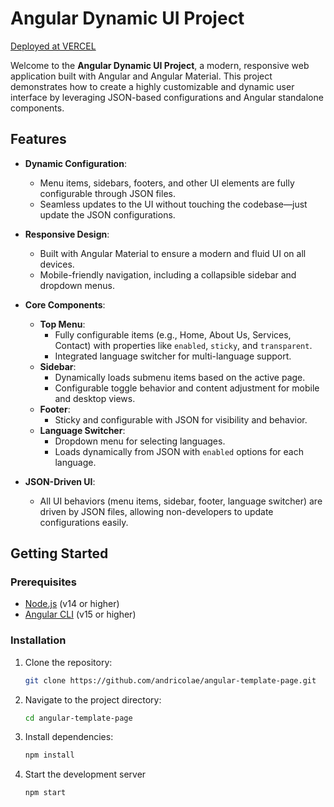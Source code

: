 # Angular Dynamic UI Project

[Deployed at VERCEL](https://angular-template-page.vercel.app/home)

Welcome to the **Angular Dynamic UI Project**, a modern, responsive web application built with Angular and Angular Material. This project demonstrates how to create a highly customizable and dynamic user interface by leveraging JSON-based configurations and Angular standalone components.

## **Features**
- **Dynamic Configuration**: 
  - Menu items, sidebars, footers, and other UI elements are fully configurable through JSON files.
  - Seamless updates to the UI without touching the codebase—just update the JSON configurations.

- **Responsive Design**:
  - Built with Angular Material to ensure a modern and fluid UI on all devices.
  - Mobile-friendly navigation, including a collapsible sidebar and dropdown menus.

- **Core Components**:
  - **Top Menu**:
    - Fully configurable items (e.g., Home, About Us, Services, Contact) with properties like `enabled`, `sticky`, and `transparent`.
    - Integrated language switcher for multi-language support.
  - **Sidebar**:
    - Dynamically loads submenu items based on the active page.
    - Configurable toggle behavior and content adjustment for mobile and desktop views.
  - **Footer**:
    - Sticky and configurable with JSON for visibility and behavior.
  - **Language Switcher**:
    - Dropdown menu for selecting languages.
    - Loads dynamically from JSON with `enabled` options for each language.

- **JSON-Driven UI**:
  - All UI behaviors (menu items, sidebar, footer, language switcher) are driven by JSON files, allowing non-developers to update configurations easily.

## **Getting Started**

### **Prerequisites**
- [Node.js](https://nodejs.org/) (v14 or higher)
- [Angular CLI](https://angular.io/cli) (v15 or higher)

### **Installation**
1. Clone the repository:
   ```bash
   git clone https://github.com/andricolae/angular-template-page.git

2. Navigate to the project directory:
   ```bash
   cd angular-template-page

3. Install dependencies:
   ```bash
   npm install

4. Start the development server
   ```bash
   npm start
